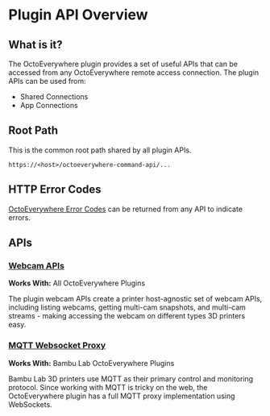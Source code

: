 # Plugin API Overview

## What is it?

The OctoEverywhere plugin provides a set of useful APIs that can be accessed from any OctoEverywhere remote access connection. The plugin APIs can be used from:

- Shared Connections
- App Connections

## Root Path

This is the common root path shared by all plugin APIs.

`https://<host>/octoeverywhere-command-api/...`

## HTTP Error Codes

[OctoEverywhere Error Codes](../error-codes.md) can be returned from any API to indicate errors.

## APIs

### [Webcam APIs](webcam-api.md)

**Works With:** All OctoEverywhere Plugins

The plugin webcam APIs create a printer host-agnostic set of webcam APIs, including listing webcams, getting multi-cam snapshots, and multi-cam streams - making accessing the webcam on different types 3D printers easy.


### [MQTT Websocket Proxy](mqtt-websocket-proxy.md)

**Works With:** Bambu Lab OctoEverywhere Plugins

Bambu Lab 3D printers use MQTT as their primary control and monitoring protocol. Since working with MQTT is tricky on the web, the OctoEverywhere plugin has a full MQTT proxy implementation using WebSockets.